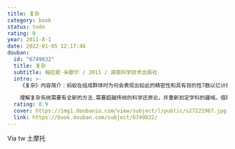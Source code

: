 ```yaml
---
title: 复杂
category: book
status: todo
rating: 0
year: 2011-8-1
date: 2022-01-05 12:17:48
douban:
  id: "6749832"
  title: 复杂
  subtitle: 梅拉妮·米歇尔 / 2011 / 湖南科学技术出版社
  intro: >-
    《复杂》内容简介：蚂蚁在组成群体时为何会表现出如此的精密性和具有目的性7数以亿计的神经元是如何产生出像意识这样极度复杂的事物7是什么在引导免疫系统、互联网、全球经济和人类基因组等自组织结构7这些都是复杂系统科学尝试回答的迷人而令人费解的问题的一部分。

    理解复杂系统需要有全新的方法.需要超越传统的科学还原论，并重新划定学科的疆域。借助于圣塔菲研究所的工作经历和交叉学科方法，复杂系统的前沿科学家米歇尔以清晰的思路介绍了复杂系统的研究，横跨生物、技术和社会学等领域，并探寻复杂系统的普遍规律，与此同时，她还探讨了复杂性与进化、人工智能、计算、遗传、信息处理等领域的关系。
  rating: 8.9
  cover: https://img1.doubanio.com/view/subject/l/public/s27221967.jpg
  link: https://book.douban.com/subject/6749832/
---
```


Via tw 土摩托